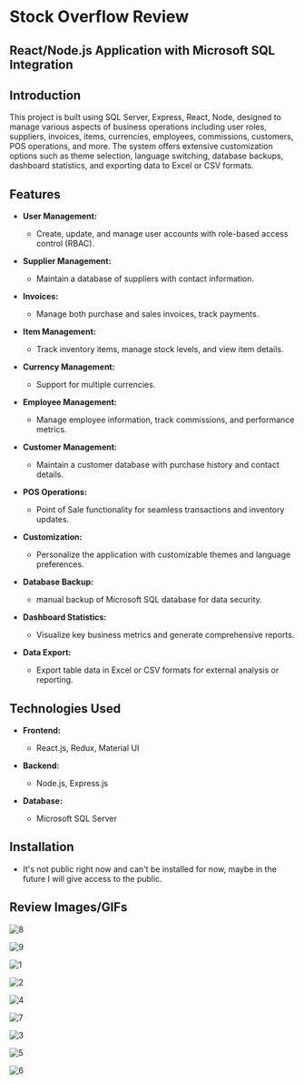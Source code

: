 # Stock Overflow Review
## React/Node.js Application with Microsoft SQL Integration

## Introduction

This project is built using SQL Server, Express, React, Node, designed to manage various aspects of business operations including user roles, suppliers, invoices, items, currencies, employees, commissions, customers, POS operations, and more. The system offers extensive customization options such as theme selection, language switching, database backups, dashboard statistics, and exporting data to Excel or CSV formats.

## Features

- **User Management:**
  - Create, update, and manage user accounts with role-based access control (RBAC).
  
- **Supplier Management:**
  - Maintain a database of suppliers with contact information.
  
- **Invoices:**
  - Manage both purchase and sales invoices, track payments.
  
- **Item Management:**
  - Track inventory items, manage stock levels, and view item details.
  
- **Currency Management:**
  - Support for multiple currencies.
  
- **Employee Management:**
  - Manage employee information, track commissions, and performance metrics.
  
- **Customer Management:**
  - Maintain a customer database with purchase history and contact details.
  
- **POS Operations:**
  - Point of Sale functionality for seamless transactions and inventory updates.
  
- **Customization:**
  - Personalize the application with customizable themes and language preferences.
  
- **Database Backup:**
  - manual backup of Microsoft SQL database for data security.
  
- **Dashboard Statistics:**
  - Visualize key business metrics and generate comprehensive reports.
  
- **Data Export:**
  - Export table data in Excel or CSV formats for external analysis or reporting.

## Technologies Used

- **Frontend:**
  - React.js, Redux, Material UI
  
- **Backend:**
  - Node.js, Express.js
  
- **Database:**
  - Microsoft SQL Server

## Installation

- It's not public right now and can't be installed for now, maybe in the future I will give access to the public.

## Review Images/GIFs

![8](https://github.com/Hussien-Haidar/stock-overflow-review/assets/125471428/b75e20c4-7c26-4b1f-80e9-efea41bce015)

![9](https://github.com/Hussien-Haidar/stock-overflow-review/assets/125471428/a427ff15-feec-4b7a-866f-5ad1aa96df06)

![1](https://github.com/Hussien-Haidar/stock-overflow-review/assets/125471428/1b105935-4739-4cee-beda-2a8a78951409)

![2](https://github.com/Hussien-Haidar/stock-overflow-review/assets/125471428/a7e938dc-3500-4ab6-bb2e-c5c54d106010)

![4](https://github.com/Hussien-Haidar/stock-overflow-review/assets/125471428/d796be97-228a-4fea-8cf6-e8dbfa8d785a)

![7](https://github.com/Hussien-Haidar/stock-overflow-review/assets/125471428/a5bcf2e4-889c-479c-aa62-375133ded1d6)

![3](https://github.com/Hussien-Haidar/stock-overflow-review/assets/125471428/07d20411-8a55-4f84-997b-3a141685daf9)

![5](https://github.com/Hussien-Haidar/stock-overflow-review/assets/125471428/e028db1f-79a1-42b8-b846-5bafb963d2db)

![6](https://github.com/Hussien-Haidar/stock-overflow-review/assets/125471428/5fc8899d-1bba-4fc7-a401-3b5ffe144022)
